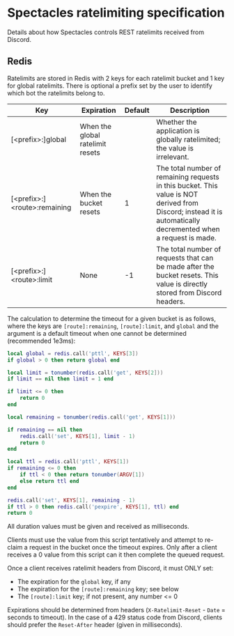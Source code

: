 # Spectacles ratelimiting specification

Details about how Spectacles controls REST ratelimits received from Discord.

## Redis

Ratelimits are stored in Redis with 2 keys for each ratelimit bucket and 1 key for global ratelimits. There is optional a prefix set by the user to identify which bot the ratelimits belong to.

| Key                                | Expiration                       | Default | Description                                                                                                                                                    |
|------------------------------------|----------------------------------|---------|----------------------------------------------------------------------------------------------------------------------------------------------------------------|
| \[\<prefix\>:\]global              | When the global ratelimit resets |         | Whether the application is globally ratelimited; the value is irrelevant.                                                                                      |
| \[\<prefix\>:\]\<route\>:remaining | When the bucket resets           | 1       | The total number of remaining requests in this bucket. This value is NOT derived from Discord; instead it is automatically decremented when a request is made. |
| \[\<prefix\>:\]\<route\>:limit     | None                             | -1      | The total number of requests that can be made after the bucket resets. This value is directly stored from Discord headers.                                     |

The calculation to determine the timeout for a given bucket is as follows, where the keys are `[route]:remaining`, `[route]:limit`, and `global` and the argument is a default timeout when one cannot be determined (recommended 1e3ms):

```lua
local global = redis.call('pttl', KEYS[3])
if global > 0 then return global end

local limit = tonumber(redis.call('get', KEYS[2]))
if limit == nil then limit = 1 end

if limit <= 0 then
	return 0
end

local remaining = tonumber(redis.call('get', KEYS[1]))

if remaining == nil then
	redis.call('set', KEYS[1], limit - 1)
	return 0
end

local ttl = redis.call('pttl', KEYS[1])
if remaining <= 0 then
	if ttl < 0 then return tonumber(ARGV[1])
	else return ttl end
end

redis.call('set', KEYS[1], remaining - 1)
if ttl > 0 then redis.call('pexpire', KEYS[1], ttl) end
return 0
```

All duration values must be given and received as milliseconds.

Clients must use the value from this script tentatively and attempt to re-claim a request in the bucket once the timeout expires. Only after a client receives a 0 value from this script can it then complete the queued request.

Once a client receives ratelimit headers from Discord, it must ONLY set:

- The expiration for the `global` key, if any
- The expiration for the `[route]:remaining` key; see below
- The `[route]:limit` key; if not present, any number <= 0

Expirations should be determined from headers (`X-Ratelimit-Reset` - `Date` = seconds to timeout). In the case of a 429 status code from Discord, clients should prefer the `Reset-After` header (given in milliseconds).
